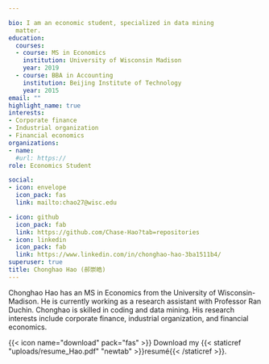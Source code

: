 ```yaml
---

bio: I am an economic student, specialized in data mining
  matter.
education:
  courses:
  - course: MS in Economics
    institution: University of Wisconsin Madison
    year: 2019
  - course: BBA in Accounting
    institution: Beijing Institute of Technology
    year: 2015
email: ""
highlight_name: true
interests:
- Corporate finance
- Industrial organization
- Financial economics
organizations:
- name: 
  #url: https://
role: Economics Student

social:
- icon: envelope
  icon_pack: fas
  link: mailto:chao27@wisc.edu

- icon: github
  icon_pack: fab
  link: https://github.com/Chase-Hao?tab=repositories
- icon: linkedin
  icon_pack: fab
  link: https://www.linkedin.com/in/chonghao-hao-3ba1511b4/
superuser: true
title: Chonghao Hao (郝崇皓)
---
```

Chonghao Hao has an MS in Economics from the University of Wisconsin-Madison. He is currently working as a research assistant with Professor Ran Duchin. Chonghao is skilled in coding and data mining. His research interests include corporate finance, industrial organization, and financial economics.

{{< icon name="download" pack="fas" >}} Download my {{< staticref "uploads/resume_Hao.pdf" "newtab" >}}resumé{{< /staticref >}}.

